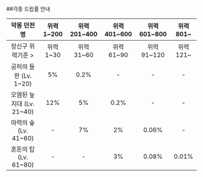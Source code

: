 ##각종 드랍률 안내

|악몽 던전명|위력 1~200|위력 201~400|위력 401~600|위력 601~800|위력 801~|
|:---:|:---:|:---:|:---:|:---:|:---:|
|장신구 위력기준 > |위력 1~30|위력 31~60|위력 61~90|위력 91~120|위력 121~|
|공허의 들판 (Lv. 1~20)|5%|0.2%|-|-|-|
|오염된 늪지대 (Lv. 21~40)|12%|5%|0.2%|-|-|
|마력의 숲 (Lv. 41~60)|-|7%|2%|0.06%|-|
|혼돈의 탑 (Lv. 61~80)|-|-|3%|0.08%|0.01%|
